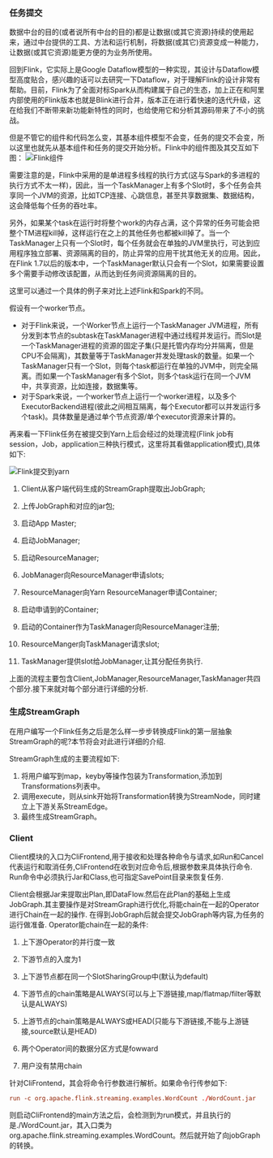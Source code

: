 ### 任务提交

数据中台的目的(或者说所有中台的目的)都是让数据(或其它资源)持续的使用起来，通过中台提供的工具、方法和运行机制，将数据(或其它)资源变成一种能力，让数据(或其它资源)能更方便的为业务所使用。

回到Flink，它实际上是Google Dataflow模型的一种实现，其设计与Dataflow模型高度贴合，感兴趣的话可以去研究一下Dataflow，对于理解Flink的设计非常有帮助。目前，Flink为了全面对标Spark从而构建属于自己的生态，加上正在和阿里内部使用的Flink版本也就是Blink进行合并，版本正在进行着快速的迭代升级，这在给我们不断带来新功能新特性的同时，也给使用它和分析其源码带来了不小的挑战。

但是不管它的组件和代码怎么变，其基本组件模型不会变，任务的提交不会变，所以这里也就先从基本组件和任务的提交开始分析。Flink中的组件图及其交互如下图：
![Flink组件](../images/flinkcomponent.png "Flink组件")

需要注意的是，Flink中采用的是单进程多线程的执行方式(这与Spark的多进程的执行方式不太一样)，因此，当一个TaskManager上有多个Slot时，多个任务会共享同一个JVM的资源，比如TCP连接、心跳信息，甚至共享数据集、数据结构，这会降低每个任务的吞吐率。

另外，如果某个task在运行时将整个work的内存占满，这个异常的任务可能会把整个TM进程kill掉，这样运行在之上的其他任务也都被kill掉了。当一个TaskManager上只有一个Slot时，每个任务就会在单独的JVM里执行，可达到应用程序独立部署、资源隔离的目的，防止异常的应用干扰其他无关的应用。因此，在Flink 1.7以后的版本中，一个TaskManager默认只会有一个Slot，如果需要设置多个需要手动修改该配置，从而达到任务间资源隔离的目的。

这里可以通过一个具体的例子来对比上述Flink和Spark的不同。

假设有一个worker节点。

- 对于Flink来说，一个Worker节点上运行一个TaskManager JVM进程，所有分发到本节点的subtask在TaskManager进程中通过线程并发运行。而Slot是一个TaskManager进程的资源的固定子集(只是托管内存均分并隔离，但是CPU不会隔离)，其数量等于TaskManager并发处理task的数量。如果一个TaskManager只有一个Slot，则每个task都运行在单独的JVM中，则完全隔离。而如果一个TaskManager有多个Slot，则多个task运行在同一个JVM中，共享资源，比如连接，数据集等。
- 对于Spark来说，一个worker节点上运行一个worker进程，以及多个ExecutorBackend进程(彼此之间相互隔离，每个Executor都可以并发运行多个task)。具体数量是通过单个节点资源/单个executor资源来计算的。

再来看一下Flink任务在被提交到Yarn上后会经过的处理流程(Flink job有session，Job，application三种执行模式，这里将其看做application模式),具体如下:

 ![Flink提交到yarn](../images/flinksubmittoyarn.png "Flink提交到yarn")

 1. Client从客户端代码生成的StreamGraph提取出JobGraph;

 2. 上传JobGraph和对应的jar包;

 3. 启动App Master;

 4. 启动JobManager;

 5. 启动ResourceManager;

 6. JobManager向ResourceManager申请slots;

 7. ResourceManager向Yarn ResourceManager申请Container;

 8. 启动申请到的Container;

 9. 启动的Container作为TaskManager向ResourceManager注册;

 10. ResourceManger向TaskManager请求slot;

 11. TaskManager提供slot给JobManager,让其分配任务执行.

 上面的流程主要包含Client,JobManager,ResourceManager,TaskManager共四个部分.接下来就对每个部分进行详细的分析.

### 生成StreamGraph

在用户编写一个Flink任务之后是怎么样一步步转换成Flink的第一层抽象StreamGraph的呢?本节将会对此进行详细的介绍.

StreamGraph生成的主要流程如下:

1. 将用户编写到map，keyby等操作包装为Transformation,添加到Transformations列表中。
2. 调用execute，则从sink开始将Transformation转换为StreamNode，同时建立上下游关系StreamEdge。
3. 最终生成StreamGraph。


### Client

Client模块的入口为CliFrontend,用于接收和处理各种命令与请求,如Run和Cancel代表运行和取消任务,CliFrontend在收到对应命令后,根据参数来具体执行命令.
Run命令中必须执行Jar和Class,也可指定SavePoint目录来恢复任务.

Client会根据Jar来提取出Plan,即DataFlow.然后在此Plan的基础上生成JobGraph.其主要操作是对StreamGraph进行优化,将能chain在一起的Operator进行Chain在一起的操作.
在得到JobGraph后就会提交JobGraph等内容,为任务的运行做准备.
Operator能chain在一起的条件:

 1. 上下游Operator的并行度一致

 2. 下游节点的入度为1

 3. 上下游节点都在同一个SlotSharingGroup中(默认为default)

 4. 下游节点的chain策略是ALWAYS(可以与上下游链接,map/flatmap/filter等默认是ALWAYS)

 5. 上游节点的chain策略是ALWAYS或HEAD(只能与下游链接,不能与上游链接,source默认是HEAD)

 6. 两个Operator间的数据分区方式是fowward

 7. 用户没有禁用chain


针对CliFrontend，其会将命令行参数进行解析。如果命令行传参如下:

```conf
run -c org.apache.flink.streaming.examples.WordCount ./WordCount.jar
```

则启动CliFrontend的main方法之后，会检测到为run模式，并且执行的是./WordCount.jar，其入口类为org.apache.flink.streaming.examples.WordCount。然后就开始了向jobGraph的转换。
